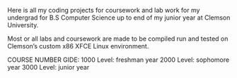 Here is all my coding projects for coursework and lab work for my undergrad for B.S Computer Science up to end of my junior year at Clemson University. 

Most or all labs and coursework are made to be compiled run and tested on Clemson’s custom x86 XFCE Linux environment. 

COURSE NUMBER GIDE:
1000 Level: freshman year
2000 Level: sophomore year
3000 Level: junior year
